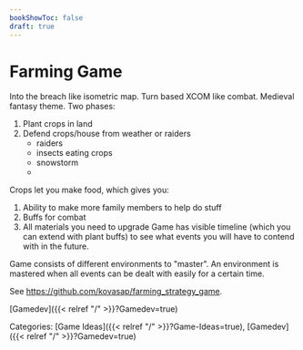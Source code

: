 ```yaml
---
bookShowToc: false
draft: true
---
```


# Farming Game

Into the breach like isometric map.
Turn based XCOM like combat.
Medieval fantasy theme.
Two phases:
 1. Plant crops in land
 2. Defend crops/house from weather or raiders
      - raiders
      - insects eating crops
      - snowstorm
      - 
Crops let you make food, which gives you:
 1. Ability to make more family members to help do stuff
 2. Buffs for combat
 3. All materials you need to upgrade
Game has visible timeline (which you can extend with plant buffs) to see what
events you will have to contend with in the future.

Game consists of different environments to "master".  An environment is mastered
when all events can be dealt with easily for a certain time.

See https://github.com/kovasap/farming_strategy_game.








[Gamedev]({{< relref "/" >}}?Gamedev=true)

Categories:
[Game Ideas]({{< relref "/" >}}?Game-Ideas=true),
[Gamedev]({{< relref "/" >}}?Gamedev=true)